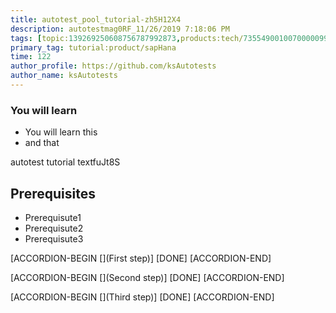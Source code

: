 ```yaml
---
title: autotest_pool_tutorial-zh5H12X4
description: autotestmag0RF_11/26/2019 7:18:06 PM
tags: [topic:139269250608756787992873,products:tech/73554900100700000996,tutorial:experience/advanced]
primary_tag: tutorial:product/sapHana
time: 122
author_profile: https://github.com/ksAutotests
author_name: ksAutotests
---
```

### You will learn
- You will learn this
- and that

autotest tutorial textfuJt8S

## Prerequisites
- Prerequisute1
- Prerequisute2
- Prerequisute3

[ACCORDION-BEGIN [](First step)]
[DONE]
[ACCORDION-END]

[ACCORDION-BEGIN [](Second step)]
[DONE]
[ACCORDION-END]

[ACCORDION-BEGIN [](Third step)]
[DONE]
[ACCORDION-END]

